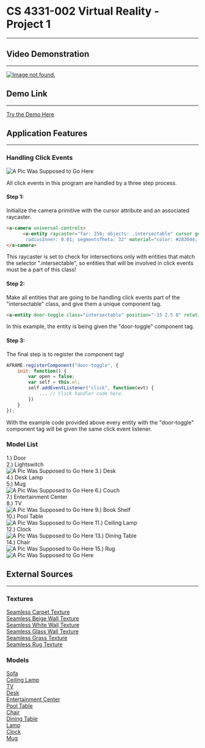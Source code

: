 # CS 4331-002 Virtual Reality - Project 1
-------------------

## Video Demonstration
-------------------
[![Image not found.](https://img.youtube.com/vi/K63kBKCB2Ho/0.jpg)](https://www.youtube.com/watch?v=K63kBKCB2Ho)

## Demo Link
------------------
[Try the Demo Here](https://davidcooper1.github.io/RoomProject/)

## Application Features
-------------------

### Handling Click Events

![A Pic Was Supposed to Go Here](https://github.com/davidcooper1/RoomProject/raw/master/screenshots/Click.png)

All click events in this program are handled by a three step process.

#### Step 1:
Initialize the camera primitive with the cursor attribute and an associated raycaster.
````html
<a-camera universal-controls>
      <a-entity raycaster="far: 150; objects: .intersectable" cursor geometry="primitive: ring; radiusOuter: 0.015;
       radiusInner: 0.01; segmentsTheta: 32" material="color: #283644; shader: flat" position="0 0 -0.75"></a-entity>
</a-camera>
````
This raycaster is set to check for intersections only with entities that match the selector ".intersectable", so entities that will be involved in click events must be a part of this class!

#### Step 2:
Make all entities that are going to be handling click events part of the "intersectable" class, and give them a unique component tag.
````html
<a-entity door-toggle class="intersectable" position="-15 2.5 8" rotation="0 0 0">...</a-entity>
````
In this example, the entity is being given the "door-toggle" component tag.

#### Step 3:
The final step is to register the component tag!

````javascript
AFRAME.registerComponent("door-toggle", {
    init: function() {
        var open = false;
        var self = this.el;
        self.addEventListener("click", function(evt) {
            ... // Click handler code here.
        })
    }
});
````
With the example code provided above every entity with the "door-toggle" component tag will be given the same click event listener. 

### Model List
1.) Door</br>
2.) Lightswitch</br>
![A Pic Was Supposed to Go Here](https://github.com/davidcooper1/RoomProject/raw/master/screenshots/DoorAndSwitch.png) 
3.) Desk</br>
4.) Desk Lamp</br>
5.) Mug</br>
![A Pic Was Supposed to Go Here](https://github.com/davidcooper1/RoomProject/raw/master/screenshots/DeskSetup.png)
6.) Couch</br>
7.) Entertainment Center</br>
8.) TV</br>
![A Pic Was Supposed to Go Here](https://github.com/davidcooper1/RoomProject/raw/master/screenshots/CouchSetup.png)
9.) Book Shelf</br>
10.) Pool Table</br>
![A Pic Was Supposed to Go Here](https://github.com/davidcooper1/RoomProject/raw/master/screenshots/ShelfAndTable.png)
11.) Ceiling Lamp</br>
12.) Clock</br>
![A Pic Was Supposed to Go Here](https://github.com/davidcooper1/RoomProject/raw/master/screenshots/ClockAndLights.png)
13.) Dining Table</br>
14.) Chair</br> 
![A Pic Was Supposed to Go Here](https://github.com/davidcooper1/RoomProject/raw/master/screenshots/TableSetup.png)
15.) Rug</br>
![A Pic Was Supposed to Go Here](https://github.com/davidcooper1/RoomProject/raw/master/screenshots/Rug.png)

## External Sources
--------------------
### Textures
[Seamless Carpet Texture](https://hhh316.deviantart.com/art/Seamless-Carpet-Texture-270563565)</br>
[Seamless Beige Wall Texture](https://www.sketchuptextureclub.com/textures/architecture/plaster/painted-plaster/fallingwater-house-plaster-wall-texture-seamless-06925)</br>
[Seamless White Wall Texture](http://seamless-pixels.blogspot.com/2012/09/free-seamless-stucco-wall-plaster.html)</br>
[Seamless Glass Wall Texture](https://1-background.com/glass_1.htm)</br>
[Seamless Grass Texture](https://mushin3d.deviantart.com/art/Seamless-tileable-Grass-texture-516838656)</br>
[Seamless Rug Texture](http://textures101.com/view/2236/Carpet/Carpet_Seamless)

### Models
[Sofa](https://skfb.ly/6sVEt)</br>
[Ceiling Lamp](https://skfb.ly/6uQAH)</br>
[TV](https://skfb.ly/68ZMs)</br>
[Desk](https://skfb.ly/XB9H)</br>
[Entertainment Center](https://skfb.ly/69DnS)</br>
[Pool Table](https://skfb.ly/VVr8)</br>
[Chair](https://skfb.ly/6v6XY)</br>
[Dining Table](https://skfb.ly/6v6WT)</br>
[Lamp](https://skfb.ly/6wqyI)</br>
[Clock](https://skfb.ly/6rvzQ)</br>
[Mug](https://skfb.ly/ZKn9)
